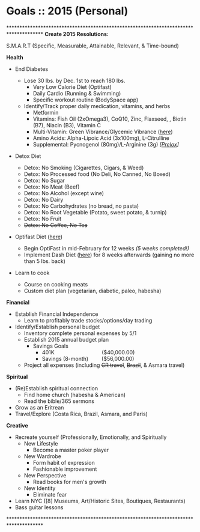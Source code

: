 # Goals :: 2015 (Personal)

\*\*\*\*\*\*\*\*\*\*\*\*\*\*\*\*\*\*\*\*\*\*\*\*\*\*\*\*\*\*\*\*\*\*\*\*\*\*\*\*\*\*\*\*\*\*\*\*\*\*\*\*\*\*\*\*\*\*\*\*\*\*\*\*\*\*\*\*\*\*\*\*\*\*\*\*\*\*\*\*\*\*\*\*\*
**Create 2015 Resolutions:**

S.M.A.R.T (Specific, Measurable, Attainable, Relevant, & Time-bound)

**Health**

* End Diabetes
	* Lose 30 lbs. by Dec. 1st to reach 180 lbs.
		* Very Low Calorie Diet (Optifast)
		* Daily Cardio (Running & Swimming)
		* Specific workout routine (BodySpace app)
	* Identify/Track proper daily medication, vitamins, and herbs
		* Metformin
		* Vitamins: Fish Oil (2xOmega3), CoQ10, Zinc, Flaxseed, , Biotin (B7), Niacin (B3), Vitamin C
		* Multi-Vitamin: Green Vibrance/Glycemic Vibrance ([here](http://www.vibranthealth.us/))
		* Amino Acids: Alpha-Lipoic Acid (3x100mg), L-Citrulline
		* Supplemental: Pycnogenol (80mg)/L-Arginine (3g) _\[[Prelox](http://www.prelox.com/about/)\]_

* Detox Diet
	* Detox: No Smoking (Cigarettes, Cigars, & Weed)
	* Detox: No Processed food (No Deli, No Canned, No Boxed)
	* Detox: No Sugar
	* Detox: No Meat (Beef)
	* Detox: No Alcohol (except wine)
	* Detox: No Dairy
	* Detox: No Carbohydrates (no bread, no pasta)
	* Detox: No Root Vegetable (Potato, sweet potato, & turnip)
	* Detox: No Fruit
	* ~~Detox: No Coffee, No Tea~~

* Optifast Diet ([here](http://www.ncl.ac.uk/magres/research/diabetes/documents/StudyRecipes.pdf))
	* Begin OptiFast in mid-February for 12 weeks _(5 weeks completed!)_
	* Implement Dash Diet ([here](http://dashdiet.org/dash_diet_weight_loss_solution.asp)) for 8 weeks afterwards (gaining no more than 5 lbs. back)

* Learn to cook
	* Course on cooking meats
	* Custom diet plan (vegetarian, diabetic, paleo, habesha)

**Financial**

* Establish Financial Independence
	* Learn to profitably trade stocks/options/day trading
* Identify/Establish personal budget
	* Inventory complete personal expenses by 5/1
	* Establish 2015 annual budget plan
		* Savings Goals
			* 401K                                ($40,000.00)
			* Savings (8-month)         ($56,000.00)
	* Project all expenses (including ~~CR travel~~, ~~Brazil~~, & Asmara travel)

**Spiritual**

* (Re)Establish spiritual connection
	* Find home church (habesha & American)
	* Read the bible/365 sermons
* Grow as an Eritrean
* Travel/Explore (Costa Rica, Brazil, Asmara, and Paris)

**Creative**

* Recreate yourself (Professionally, Emotionally, and Spiritually
	* New Lifestyle
		* Become a master poker player
	* New Wardrobe
		* Form habit of expression
		* Fashionable improvement
	* New Perspective
		* Read books for men's growth
	* New Identity
		* Eliminate fear
* Learn NYC (\[8\] Museums, Art/Historic Sites, Boutiques, Restaurants)
* Bass guitar lessons

\*\*\*\*\*\*\*\*\*\*\*\*\*\*\*\*\*\*\*\*\*\*\*\*\*\*\*\*\*\*\*\*\*\*\*\*\*\*\*\*\*\*\*\*\*\*\*\*\*\*\*\*\*\*\*\*\*\*\*\*\*\*\*\*\*\*\*\*\*\*\*\*\*\*\*\*\*\*\*\*\*\*\*\*\*
